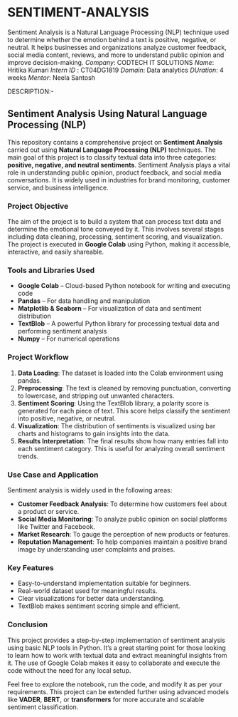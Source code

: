 # SENTIMENT-ANALYSIS
Sentiment Analysis is a Natural Language Processing (NLP) technique used to determine whether the emotion behind a text is positive, negative, or neutral. It helps businesses and organizations analyze customer feedback, social media content, reviews, and more to understand public opinion and improve decision-making.
*Company*: CODTECH IT SOLUTIONS
*Name*: Hritika Kumari
*Intern ID* : CT04DG1819
*Domain*: Data analytics
*DUration*: 4 weeks
*Mentor*: Neela Santosh

DESCRIPTION:-

##  Sentiment Analysis Using Natural Language Processing (NLP)

This repository contains a comprehensive project on **Sentiment Analysis** carried out using **Natural Language Processing (NLP)** techniques. The main goal of this project is to classify textual data into three categories: **positive, negative, and neutral sentiments**. Sentiment Analysis plays a vital role in understanding public opinion, product feedback, and social media conversations. It is widely used in industries for brand monitoring, customer service, and business intelligence.

### Project Objective

The aim of the project is to build a system that can process text data and determine the emotional tone conveyed by it. This involves several stages including data cleaning, processing, sentiment scoring, and visualization. The project is executed in **Google Colab** using Python, making it accessible, interactive, and easily shareable.

###  Tools and Libraries Used

* **Google Colab** – Cloud-based Python notebook for writing and executing code
* **Pandas** – For data handling and manipulation
* **Matplotlib & Seaborn** – For visualization of data and sentiment distribution
* **TextBlob** – A powerful Python library for processing textual data and performing sentiment analysis
* **Numpy** – For numerical operations

###  Project Workflow

1. **Data Loading**: The dataset is loaded into the Colab environment using pandas.
2. **Preprocessing**: The text is cleaned by removing punctuation, converting to lowercase, and stripping out unwanted characters.
3. **Sentiment Scoring**: Using the TextBlob library, a polarity score is generated for each piece of text. This score helps classify the sentiment into positive, negative, or neutral.
4. **Visualization**: The distribution of sentiments is visualized using bar charts and histograms to gain insights into the data.
5. **Results Interpretation**: The final results show how many entries fall into each sentiment category. This is useful for analyzing overall sentiment trends.

### Use Case and Application

Sentiment analysis is widely used in the following areas:

* **Customer Feedback Analysis**: To determine how customers feel about a product or service.
* **Social Media Monitoring**: To analyze public opinion on social platforms like Twitter and Facebook.
* **Market Research**: To gauge the perception of new products or features.
* **Reputation Management**: To help companies maintain a positive brand image by understanding user complaints and praises.

###  Key Features

* Easy-to-understand implementation suitable for beginners.
* Real-world dataset used for meaningful results.
* Clear visualizations for better data understanding.
* TextBlob makes sentiment scoring simple and efficient.

###  Conclusion

This project provides a step-by-step implementation of sentiment analysis using basic NLP tools in Python. It’s a great starting point for those looking to learn how to work with textual data and extract meaningful insights from it. The use of Google Colab makes it easy to collaborate and execute the code without the need for any local setup.

Feel free to explore the notebook, run the code, and modify it as per your requirements. This project can be extended further using advanced models like **VADER**, **BERT**, or **transformers** for more accurate and scalable sentiment classification.

